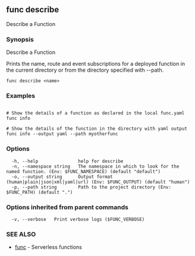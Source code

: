 ## func describe

Describe a Function

### Synopsis

Describe a Function

Prints the name, route and event subscriptions for a deployed function in
the current directory or from the directory specified with --path.


```
func describe <name>
```

### Examples

```

# Show the details of a function as declared in the local func.yaml
func info

# Show the details of the function in the directory with yaml output
func info --output yaml --path myotherfunc

```

### Options

```
  -h, --help               help for describe
  -n, --namespace string   The namespace in which to look for the named function. (Env: $FUNC_NAMESPACE) (default "default")
  -o, --output string      Output format (human|plain|json|xml|yaml|url) (Env: $FUNC_OUTPUT) (default "human")
  -p, --path string        Path to the project directory (Env: $FUNC_PATH) (default ".")
```

### Options inherited from parent commands

```
  -v, --verbose   Print verbose logs ($FUNC_VERBOSE)
```

### SEE ALSO

* [func](func.md)	 - Serverless functions


